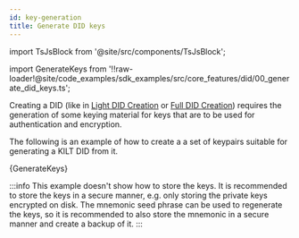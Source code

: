 ```yaml
---
id: key-generation
title: Generate DID keys
---
```


import TsJsBlock from '@site/src/components/TsJsBlock';

import GenerateKeys from '!!raw-loader!@site/code_examples/sdk_examples/src/core_features/did/00_generate_did_keys.ts';

Creating a DID (like in [Light DID Creation](./01_light_did_creation.md) or [Full DID Creation](./02_full_did_creation.md)) requires the generation of some keying material for keys that are to be used for authentication and encryption.

The following is an example of how to create a a set of keypairs suitable for generating a KILT DID from it.

<TsJsBlock>
  {GenerateKeys}
</TsJsBlock>

:::info
This example doesn't show how to store the keys.
It is recommended to store the keys in a secure manner, e.g. only storing the private keys encrypted on disk.
The mnemonic seed phrase can be used to regenerate the keys, so it is recommended to also store the mnemonic in a secure manner and create a backup of it.
:::